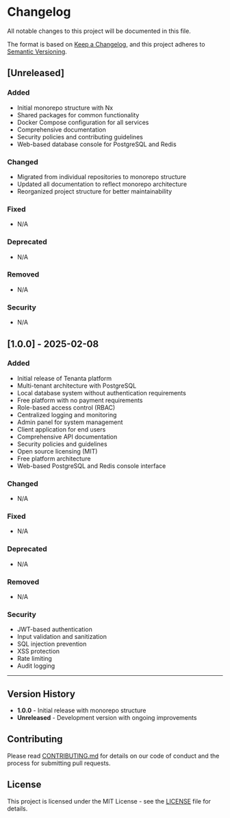 # Changelog

All notable changes to this project will be documented in this file.

The format is based on [Keep a Changelog](https://keepachangelog.com/en/1.0.0/),
and this project adheres to [Semantic Versioning](https://semver.org/spec/v2.0.0.html).

## [Unreleased]

### Added
- Initial monorepo structure with Nx
- Shared packages for common functionality
- Docker Compose configuration for all services
- Comprehensive documentation
- Security policies and contributing guidelines
- Web-based database console for PostgreSQL and Redis

### Changed
- Migrated from individual repositories to monorepo structure
- Updated all documentation to reflect monorepo architecture
- Reorganized project structure for better maintainability

### Fixed
- N/A

### Deprecated
- N/A

### Removed
- N/A

### Security
- N/A

## [1.0.0] - 2025-02-08

### Added
- Initial release of Tenanta platform
- Multi-tenant architecture with PostgreSQL
- Local database system without authentication requirements
- Free platform with no payment requirements
- Role-based access control (RBAC)
- Centralized logging and monitoring
- Admin panel for system management
- Client application for end users
- Comprehensive API documentation
- Security policies and guidelines
- Open source licensing (MIT)
- Free platform architecture
- Web-based PostgreSQL and Redis console interface

### Changed
- N/A

### Fixed
- N/A

### Deprecated
- N/A

### Removed
- N/A

### Security
- JWT-based authentication
- Input validation and sanitization
- SQL injection prevention
- XSS protection
- Rate limiting
- Audit logging

---

## Version History

- **1.0.0** - Initial release with monorepo structure
- **Unreleased** - Development version with ongoing improvements

## Contributing

Please read [CONTRIBUTING.md](CONTRIBUTING.md) for details on our code of conduct and the process for submitting pull requests.

## License

This project is licensed under the MIT License - see the [LICENSE](LICENSE) file for details. 
